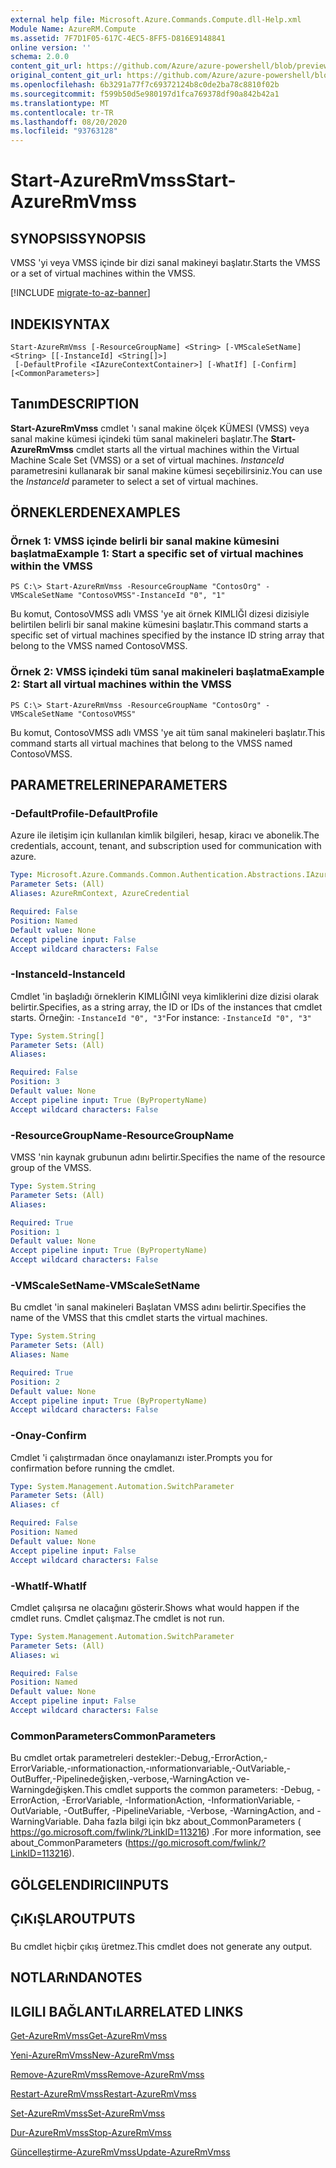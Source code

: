 ```yaml
---
external help file: Microsoft.Azure.Commands.Compute.dll-Help.xml
Module Name: AzureRM.Compute
ms.assetid: 7F7D1F05-617C-4EC5-8FF5-D816E9148841
online version: ''
schema: 2.0.0
content_git_url: https://github.com/Azure/azure-powershell/blob/preview/src/ResourceManager/Compute/Stack/Commands.Compute/help/Start-AzureRmVmss.md
original_content_git_url: https://github.com/Azure/azure-powershell/blob/preview/src/ResourceManager/Compute/Stack/Commands.Compute/help/Start-AzureRmVmss.md
ms.openlocfilehash: 6b3291a77f7c69372124b8c0de2ba78c8810f02b
ms.sourcegitcommit: f599b50d5e980197d1fca769378df90a842b42a1
ms.translationtype: MT
ms.contentlocale: tr-TR
ms.lasthandoff: 08/20/2020
ms.locfileid: "93763128"
---
```

# <span data-ttu-id="8030d-101">Start-AzureRmVmss</span><span class="sxs-lookup"><span data-stu-id="8030d-101">Start-AzureRmVmss</span></span>

## <span data-ttu-id="8030d-102">SYNOPSIS</span><span class="sxs-lookup"><span data-stu-id="8030d-102">SYNOPSIS</span></span>
<span data-ttu-id="8030d-103">VMSS 'yi veya VMSS içinde bir dizi sanal makineyi başlatır.</span><span class="sxs-lookup"><span data-stu-id="8030d-103">Starts the VMSS or a set of virtual machines within the VMSS.</span></span>

[!INCLUDE [migrate-to-az-banner](../../includes/migrate-to-az-banner.md)]

## <span data-ttu-id="8030d-104">INDEKI</span><span class="sxs-lookup"><span data-stu-id="8030d-104">SYNTAX</span></span>

```
Start-AzureRmVmss [-ResourceGroupName] <String> [-VMScaleSetName] <String> [[-InstanceId] <String[]>]
 [-DefaultProfile <IAzureContextContainer>] [-WhatIf] [-Confirm] [<CommonParameters>]
```

## <span data-ttu-id="8030d-105">Tanım</span><span class="sxs-lookup"><span data-stu-id="8030d-105">DESCRIPTION</span></span>
<span data-ttu-id="8030d-106">**Start-AzureRmVmss** cmdlet 'ı sanal makine ölçek KÜMESI (VMSS) veya sanal makine kümesi içindeki tüm sanal makineleri başlatır.</span><span class="sxs-lookup"><span data-stu-id="8030d-106">The **Start-AzureRmVmss** cmdlet starts all the virtual machines within the Virtual Machine Scale Set (VMSS) or a set of virtual machines.</span></span>
<span data-ttu-id="8030d-107">*InstanceId* parametresini kullanarak bir sanal makine kümesi seçebilirsiniz.</span><span class="sxs-lookup"><span data-stu-id="8030d-107">You can use the *InstanceId* parameter to select a set of virtual machines.</span></span>

## <span data-ttu-id="8030d-108">ÖRNEKLERDEN</span><span class="sxs-lookup"><span data-stu-id="8030d-108">EXAMPLES</span></span>

### <span data-ttu-id="8030d-109">Örnek 1: VMSS içinde belirli bir sanal makine kümesini başlatma</span><span class="sxs-lookup"><span data-stu-id="8030d-109">Example 1: Start a specific set of virtual machines within the VMSS</span></span>
```
PS C:\> Start-AzureRmVmss -ResourceGroupName "ContosOrg" -VMScaleSetName "ContosoVMSS"-InstanceId "0", "1"
```

<span data-ttu-id="8030d-110">Bu komut, ContosoVMSS adlı VMSS 'ye ait örnek KIMLIĞI dizesi dizisiyle belirtilen belirli bir sanal makine kümesini başlatır.</span><span class="sxs-lookup"><span data-stu-id="8030d-110">This command starts a specific set of virtual machines specified by the instance ID string array that belong to the VMSS named ContosoVMSS.</span></span>

### <span data-ttu-id="8030d-111">Örnek 2: VMSS içindeki tüm sanal makineleri başlatma</span><span class="sxs-lookup"><span data-stu-id="8030d-111">Example 2: Start all virtual machines within the VMSS</span></span>
```
PS C:\> Start-AzureRmVmss -ResourceGroupName "ContosOrg" -VMScaleSetName "ContosoVMSS"
```

<span data-ttu-id="8030d-112">Bu komut, ContosoVMSS adlı VMSS 'ye ait tüm sanal makineleri başlatır.</span><span class="sxs-lookup"><span data-stu-id="8030d-112">This command starts all virtual machines that belong to the VMSS named ContosoVMSS.</span></span>

## <span data-ttu-id="8030d-113">PARAMETRELERINE</span><span class="sxs-lookup"><span data-stu-id="8030d-113">PARAMETERS</span></span>

### <span data-ttu-id="8030d-114">-DefaultProfile</span><span class="sxs-lookup"><span data-stu-id="8030d-114">-DefaultProfile</span></span>
<span data-ttu-id="8030d-115">Azure ile iletişim için kullanılan kimlik bilgileri, hesap, kiracı ve abonelik.</span><span class="sxs-lookup"><span data-stu-id="8030d-115">The credentials, account, tenant, and subscription used for communication with azure.</span></span>

```yaml
Type: Microsoft.Azure.Commands.Common.Authentication.Abstractions.IAzureContextContainer
Parameter Sets: (All)
Aliases: AzureRmContext, AzureCredential

Required: False
Position: Named
Default value: None
Accept pipeline input: False
Accept wildcard characters: False
```

### <span data-ttu-id="8030d-116">-InstanceId</span><span class="sxs-lookup"><span data-stu-id="8030d-116">-InstanceId</span></span>
<span data-ttu-id="8030d-117">Cmdlet 'in başladığı örneklerin KIMLIĞINI veya kimliklerini dize dizisi olarak belirtir.</span><span class="sxs-lookup"><span data-stu-id="8030d-117">Specifies, as a string array, the ID or IDs of the instances that cmdlet starts.</span></span>
<span data-ttu-id="8030d-118">Örneğin: `-InstanceId "0", "3"`</span><span class="sxs-lookup"><span data-stu-id="8030d-118">For instance: `-InstanceId "0", "3"`</span></span>

```yaml
Type: System.String[]
Parameter Sets: (All)
Aliases: 

Required: False
Position: 3
Default value: None
Accept pipeline input: True (ByPropertyName)
Accept wildcard characters: False
```

### <span data-ttu-id="8030d-119">-ResourceGroupName</span><span class="sxs-lookup"><span data-stu-id="8030d-119">-ResourceGroupName</span></span>
<span data-ttu-id="8030d-120">VMSS 'nin kaynak grubunun adını belirtir.</span><span class="sxs-lookup"><span data-stu-id="8030d-120">Specifies the name of the resource group of the VMSS.</span></span>

```yaml
Type: System.String
Parameter Sets: (All)
Aliases: 

Required: True
Position: 1
Default value: None
Accept pipeline input: True (ByPropertyName)
Accept wildcard characters: False
```

### <span data-ttu-id="8030d-121">-VMScaleSetName</span><span class="sxs-lookup"><span data-stu-id="8030d-121">-VMScaleSetName</span></span>
<span data-ttu-id="8030d-122">Bu cmdlet 'in sanal makineleri Başlatan VMSS adını belirtir.</span><span class="sxs-lookup"><span data-stu-id="8030d-122">Specifies the name of the VMSS that this cmdlet starts the virtual machines.</span></span>

```yaml
Type: System.String
Parameter Sets: (All)
Aliases: Name

Required: True
Position: 2
Default value: None
Accept pipeline input: True (ByPropertyName)
Accept wildcard characters: False
```

### <span data-ttu-id="8030d-123">-Onay</span><span class="sxs-lookup"><span data-stu-id="8030d-123">-Confirm</span></span>
<span data-ttu-id="8030d-124">Cmdlet 'i çalıştırmadan önce onaylamanızı ister.</span><span class="sxs-lookup"><span data-stu-id="8030d-124">Prompts you for confirmation before running the cmdlet.</span></span>

```yaml
Type: System.Management.Automation.SwitchParameter
Parameter Sets: (All)
Aliases: cf

Required: False
Position: Named
Default value: None
Accept pipeline input: False
Accept wildcard characters: False
```

### <span data-ttu-id="8030d-125">-WhatIf</span><span class="sxs-lookup"><span data-stu-id="8030d-125">-WhatIf</span></span>
<span data-ttu-id="8030d-126">Cmdlet çalışırsa ne olacağını gösterir.</span><span class="sxs-lookup"><span data-stu-id="8030d-126">Shows what would happen if the cmdlet runs.</span></span> <span data-ttu-id="8030d-127">Cmdlet çalışmaz.</span><span class="sxs-lookup"><span data-stu-id="8030d-127">The cmdlet is not run.</span></span>

```yaml
Type: System.Management.Automation.SwitchParameter
Parameter Sets: (All)
Aliases: wi

Required: False
Position: Named
Default value: None
Accept pipeline input: False
Accept wildcard characters: False
```

### <span data-ttu-id="8030d-128">CommonParameters</span><span class="sxs-lookup"><span data-stu-id="8030d-128">CommonParameters</span></span>
<span data-ttu-id="8030d-129">Bu cmdlet ortak parametreleri destekler:-Debug,-ErrorAction,-ErrorVariable,-ınformationaction,-ınformationvariable,-OutVariable,-OutBuffer,-Pipelinedeğişken,-verbose,-WarningAction ve-Warningdeğişken.</span><span class="sxs-lookup"><span data-stu-id="8030d-129">This cmdlet supports the common parameters: -Debug, -ErrorAction, -ErrorVariable, -InformationAction, -InformationVariable, -OutVariable, -OutBuffer, -PipelineVariable, -Verbose, -WarningAction, and -WarningVariable.</span></span> <span data-ttu-id="8030d-130">Daha fazla bilgi için bkz about_CommonParameters ( https://go.microsoft.com/fwlink/?LinkID=113216) .</span><span class="sxs-lookup"><span data-stu-id="8030d-130">For more information, see about_CommonParameters (https://go.microsoft.com/fwlink/?LinkID=113216).</span></span>

## <span data-ttu-id="8030d-131">GÖLGELENDIRICI</span><span class="sxs-lookup"><span data-stu-id="8030d-131">INPUTS</span></span>

## <span data-ttu-id="8030d-132">ÇıKıŞLAR</span><span class="sxs-lookup"><span data-stu-id="8030d-132">OUTPUTS</span></span>

###  
<span data-ttu-id="8030d-133">Bu cmdlet hiçbir çıkış üretmez.</span><span class="sxs-lookup"><span data-stu-id="8030d-133">This cmdlet does not generate any output.</span></span>

## <span data-ttu-id="8030d-134">NOTLARıNDA</span><span class="sxs-lookup"><span data-stu-id="8030d-134">NOTES</span></span>

## <span data-ttu-id="8030d-135">ILGILI BAĞLANTıLAR</span><span class="sxs-lookup"><span data-stu-id="8030d-135">RELATED LINKS</span></span>

[<span data-ttu-id="8030d-136">Get-AzureRmVmss</span><span class="sxs-lookup"><span data-stu-id="8030d-136">Get-AzureRmVmss</span></span>](./Get-AzureRmVmss.md)

[<span data-ttu-id="8030d-137">Yeni-AzureRmVmss</span><span class="sxs-lookup"><span data-stu-id="8030d-137">New-AzureRmVmss</span></span>](./New-AzureRmVmss.md)

[<span data-ttu-id="8030d-138">Remove-AzureRmVmss</span><span class="sxs-lookup"><span data-stu-id="8030d-138">Remove-AzureRmVmss</span></span>](./Remove-AzureRmVmss.md)

[<span data-ttu-id="8030d-139">Restart-AzureRmVmss</span><span class="sxs-lookup"><span data-stu-id="8030d-139">Restart-AzureRmVmss</span></span>](./Restart-AzureRmVmss.md)

[<span data-ttu-id="8030d-140">Set-AzureRmVmss</span><span class="sxs-lookup"><span data-stu-id="8030d-140">Set-AzureRmVmss</span></span>](./Set-AzureRmVmss.md)

[<span data-ttu-id="8030d-141">Dur-AzureRmVmss</span><span class="sxs-lookup"><span data-stu-id="8030d-141">Stop-AzureRmVmss</span></span>](./Stop-AzureRmVmss.md)

[<span data-ttu-id="8030d-142">Güncelleştirme-AzureRmVmss</span><span class="sxs-lookup"><span data-stu-id="8030d-142">Update-AzureRmVmss</span></span>](./Update-AzureRmVmss.md)


